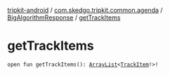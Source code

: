 [tripkit-android](../../index.md) / [com.skedgo.tripkit.common.agenda](../index.md) / [BigAlgorithmResponse](index.md) / [getTrackItems](./get-track-items.md)

# getTrackItems

`open fun getTrackItems(): `[`ArrayList`](https://docs.oracle.com/javase/7/docs/api/java/util/ArrayList.html)`<`[`TrackItem`](../-track-item/index.md)`!>!`